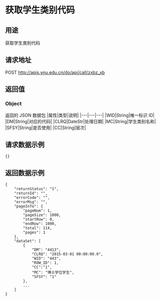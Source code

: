 # 获取学生类别代码

## 用途

获取学生类别代码

## 请求地址

POST http://apis.ynu.edu.cn/do/api/call/zxbz_xb

## 返回值

### Object

返回的 JSON 数据包
|属性|类型|说明|
|---|---|---|
|WID|String|唯一标识 ID|
|DM|String|对应的代码|
|CLRQ|DateStr|处理日期|
|MC|String|学生类别名称|
|SFSY|String|是否使用|
|CC|String|层次|

## 请求数据示例

```
{}
```

## 返回数据示例

```
{
    "returnStatus": "1",
    "returnId": "",
    "errorCode": "",
    "errorMsg": "",
    "pageInfo": {
        "pageNum": 1,
        "pageSize": 1000,
        "startRow": 0,
        "endRow": 1000,
        "total": 114,
        "pages": 1
    },
    "dataSet": [
        {
            "DM": "4413",
            "CLRQ": "2015-03-01 00:00:00.0",
            "WID": "443",
            "ROW_ID": 1,
            "CC":"1",
            "MC": "博士学位学生",
            "SFSY": "1"
        },
        ...
    ]
}
```
